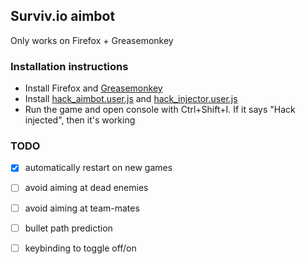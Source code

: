 
## Surviv.io aimbot

Only works on Firefox + Greasemonkey



### Installation instructions
- Install Firefox and [Greasemonkey](https://addons.mozilla.org/en-US/firefox/addon/greasemonkey/)
- Install [hack_aimbot.user.js](https://raw.githubusercontent.com/rpasta42/surviv.io-aimbot/master/hack_aimbot.user.js) and [hack_injector.user.js](https://github.com/rpasta42/surviv.io-aimbot/blob/master/hack_injector.user.js)
- Run the game and open console with Ctrl+Shift+I. If it says "Hack injected", then it's working



### TODO
- [x] automatically restart on new games
- [ ] avoid aiming at dead enemies
- [ ] avoid aiming at team-mates
- [ ] bullet path prediction
- [ ] keybinding to toggle off/on


